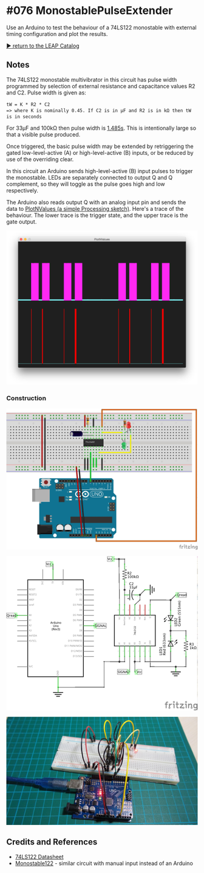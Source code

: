 # #076 MonostablePulseExtender

Use an Arduino to test the behaviour of a 74LS122 monostable with external timing configuration and plot the results.


[:arrow_forward: return to the LEAP Catalog](http://leap.tardate.com)

## Notes

The 74LS122 monostable multivibrator in this circuit has pulse width programmed by selection of external resistance and capacitance values
R2 and C2. Pulse width is given as:

    tW = K * R2 * C2
    => where K is nominally 0.45. If C2 is in μF and R2 is in kΩ then tW is in seconds

For 33μF and 100kΩ then pulse width is [1.485s](http://www.wolframalpha.com/input/?i=0.45+*+100+*+10^3+*+33+*+10^-6).
This is intentionally large so that a visible pulse produced.

Once triggered, the basic pulse width may be extended by retriggering the gated low-level-active (A) or high-level-active (B) inputs,
or be reduced by use of the overriding clear.

In this circuit an Arduino sends high-level-active (B) input pulses to trigger the monostable.
LEDs are separately connected to output Q and Q complement, so they will toggle as the pulse goes high and low respectively.

The Arduino also reads output Q with an analog input pin and sends the data to [PlotNValues (a simple Processing sketch)](../../processing/PlotNValues).
Here's a trace of the behaviour. The lower trace is the trigger state, and the upper trace is the gate output.

![processing trace](./assets/processing_trace.png?raw=true)


### Construction

![The Breadboard](./assets/MonostablePulseExtender_bb.jpg?raw=true)

![The Schematic](./assets/MonostablePulseExtender_schematic.jpg?raw=true)

![The Build](./assets/MonostablePulseExtender_build.jpg?raw=true)

## Credits and References
* [74LS122 Datasheet](http://www.futurlec.com/74LS/74LS122.shtml)
* [Monostable122](../../Electronics101/Monostable122) - similar circuit with manual input instead of an Arduino